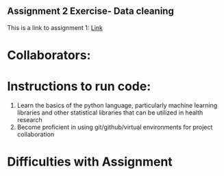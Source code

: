 ## Assignment 2 Exercise- Data cleaning

This is a link to assignment 1: [Link](https://github.com/Kcole3/datasci_223/tree/exercise2_katherine/exercises/2-data-munging)

# Collaborators:

# Instructions to run code:
1. Learn the basics of the python language, particularly machine learning libraries and other statistical libraries that can be utilized in health research
2. Become proficient in using git/github/virtual environments for project collaboration

# Difficulties with Assignment
